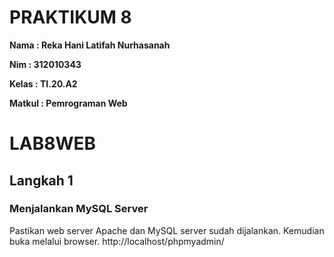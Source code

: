 # PRAKTIKUM 8

**Nama : Reka Hani Latifah Nurhasanah** <br>

**Nim : 312010343** <br>

**Kelas : TI.20.A2** <br>

**Matkul : Pemrograman Web** <br>

# LAB8WEB

## Langkah 1

### Menjalankan MySQL Server 

Pastikan web server Apache dan MySQL server sudah dijalankan. Kemudian buka melalui browser. http://localhost/phpmyadmin/
